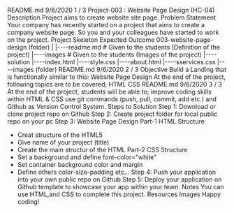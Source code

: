README.md 9/6/2020
1 / 3
Project-003 : Website Page Design (HC-04)
Description
Project aims to create website site page.
Problem Statement
Your company has recently started on a project that aims to create a company website page. So you
and your colleagues have started to work on the project.
Project Skeleton
Expected Outcome
003-website-page-design (folder)
|
|----readme.md # Given to the students (Definition of the project)
|----images # Given to the students (Images of the project)
|----solution
|----index.html
|----style.css
|----about.html
|----sservices.css
|----images (folder)
README.md 9/6/2020
2 / 3
Objective
Build a Landing that is functionally similar to this: Website Page Design
At the end of the project, following topics are to be covered;
HTML
CSS
README.md 9/6/2020
3 / 3
At the end of the project, students will be able to;
improve coding skills within HTML & CSS
use git commands (push, pull, commit, add etc.) and Github as Version Control System.
Steps to Solution
Step 1: Download or clone project repo on Github
Step 2: Create project folder for local public repo on your pc
Step 3: Website Page Design
Part-1 HTML Structure
- Creat structure of the HTML5
- Give name of your project (title)
- Create the main structur of the HTML
Part-2 CSS Structure
- Set a background and define font-color="white"
- Set container background color and margin
- Define others color-size-padding etc...
Step 4: Push your application into your own public repo on Github
Step 5: Deploy your application on Github template to showcase your app within your team.
Notes
You can use HTML,and CSS to complete this project.
Resources
Images
Happy coding!
